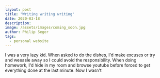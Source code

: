 ```yaml
---
layout: post
title: "Writing writing writing"
date: 2020-03-18
description: 
image: /assets/images/coming_soon.jpg
author: Philip Seger
tags: 
  - personal website
---
```

I was a very lazy kid. When asked to do the dishes, I'd make excuses or try and weeasle away so I could avoid the responsibility. When doing homework, I'd hide in my room and browse youtube before forced to get everything done at the last minute. Now I wasn't 
